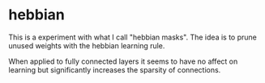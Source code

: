 # hebbian

This is a experiment with what I call "hebbian masks". The idea is to prune unused weights with the hebbian learning rule.

When applied to fully connected layers it seems to have no affect on learning but significantly increases the sparsity of connections.
